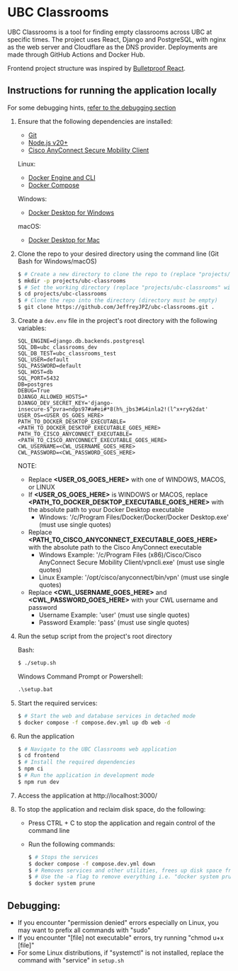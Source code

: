 # UBC Classrooms

UBC Classrooms is a tool for finding empty classrooms across UBC at specific times. The project uses React, Django and PostgreSQL, with nginx as the web server and Cloudflare as the DNS provider. Deployments are made through GitHub Actions and Docker Hub.

Frontend project structure was inspired by [Bulletproof React](https://github.com/alan2207/bulletproof-react?tab=readme-ov-file#bulletproof-react-%EF%B8%8F-%EF%B8%8F).

## Instructions for running the application locally

For some debugging hints, [refer to the debugging section](#debugging)

1. Ensure that the following dependencies are installed:
   - [Git](https://git-scm.com/downloads)
   - [Node.js v20+](https://nodejs.org/en/download/package-manager)
   - [Cisco AnyConnect Secure Mobility Client](https://it.ubc.ca/services/email-voice-internet/myvpn/setup-documents)
   
   Linux:
   - [Docker Engine and CLI](https://docs.docker.com/engine/install/)
   - [Docker Compose](https://docs.docker.com/compose/install/)
   
   Windows:
   - [Docker Desktop for Windows](https://docs.docker.com/desktop/install/windows-install/)
   
   macOS:
   - [Docker Desktop for Mac](https://docs.docker.com/desktop/install/mac-install/)

2. Clone the repo to your desired directory using the command line (Git Bash for Windows/macOS)
   
    ```bash
    $ # Create a new directory to clone the repo to (replace "projects/ubc-classrooms" with whatever path you wish, or skip this step if your desired directory exists already)
    $ mkdir -p projects/ubc-classrooms
    $ # Set the working directory (replace "projects/ubc-classrooms" with the path to your desired directory)
    $ cd projects/ubc-classrooms
    $ # Clone the repo into the directory (directory must be empty)
    $ git clone https://github.com/JeffreyJPZ/ubc-classrooms.git .
    ```
    
3. Create a `dev.env` file in the project's root directory with the following variables:

   ```
   SQL_ENGINE=django.db.backends.postgresql
   SQL_DB=ubc_classrooms_dev
   SQL_DB_TEST=ubc_classrooms_test
   SQL_USER=default
   SQL_PASSWORD=default
   SQL_HOST=db
   SQL_PORT=5432
   DB=postgres
   DEBUG=True
   DJANGO_ALLOWED_HOSTS=*
   DJANGO_DEV_SECRET_KEY='django-insecure-$^pvra=ndps97#a#ei#*8(h%_jbs3#&4inla2!(l^x+ry62dat'
   USER_OS=<USER_OS_GOES_HERE>
   PATH_TO_DOCKER_DESKTOP_EXECUTABLE=<PATH_TO_DOCKER_DESKTOP_EXECUTABLE_GOES_HERE>
   PATH_TO_CISCO_ANYCONNECT_EXECUTABLE=<PATH_TO_CISCO_ANYCONNECT_EXECUTABLE_GOES_HERE>
   CWL_USERNAME=<CWL_USERNAME_GOES_HERE>
   CWL_PASSWORD=<CWL_PASSWORD_GOES_HERE>
   ```

   NOTE:
   - Replace **<USER_OS_GOES_HERE>** with one of WINDOWS, MACOS, or LINUX
   - If **<USER_OS_GOES_HERE>** is WINDOWS or MACOS, replace **<PATH_TO_DOCKER_DESKTOP_EXECUTABLE_GOES_HERE>** with the absolute path to your Docker Desktop executable
      - Windows: '/c/Program Files/Docker/Docker/Docker Desktop.exe' (must use single quotes)
   - Replace **<PATH_TO_CISCO_ANYCONNECT_EXECUTABLE_GOES_HERE>** with the absolute path to the Cisco AnyConnect executable
      - Windows Example: '/c/Program Files (x86)/Cisco/Cisco AnyConnect Secure Mobility Client/vpncli.exe' (must use single quotes)
      - Linux Example: '/opt/cisco/anyconnect/bin/vpn' (must use single quotes)
   - Replace **<CWL_USERNAME_GOES_HERE>** and **<CWL_PASSWORD_GOES_HERE>** with your CWL username and password
      - Username Example: 'user' (must use single quotes)
      - Password Example: 'pass' (must use single quotes)
   
4. Run the setup script from the project's root directory

   Bash:
   
      ```bash
      $ ./setup.sh
      ```
   
   Windows Command Prompt or Powershell:
   
      ```cmd
      .\setup.bat
      ```
  
7. Start the required services:
   
    ```bash
    $ # Start the web and database services in detached mode
    $ docker compose -f compose.dev.yml up db web -d
    ```

8. Run the application
   
    ```bash
    $ # Navigate to the UBC Classrooms web application
    $ cd frontend
    $ # Install the required dependencies
    $ npm ci
    $ # Run the application in development mode
    $ npm run dev
    ```

9. Access the application at http://localhost:3000/

10. To stop the application and reclaim disk space, do the following:
   
    - Press CTRL + C to stop the application and regain control of the command line
    - Run the following commands:
    
      ```bash
      $ # Stops the services
      $ docker compose -f compose.dev.yml down
      $ # Removes services and other utilities, frees up disk space from dangling images
      $ # Use the -a flag to remove everything i.e. "docker system prune -a"
      $ docker system prune
      ```

## Debugging:
- If you encounter "permission denied" errors especially on Linux, you may want to prefix all commands with "sudo"
- If you encounter "[file] not executable" errors, try running "chmod u+x [file]"
- For some Linux distributions, if "systemctl" is not installed, replace the command with "service" in `setup.sh`